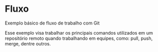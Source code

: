 # Fluxo
Exemplo básico de fluxo de trabalho com Git

Esse exemplo visa trabalhar os principais comandos utilizados em um repositório remoto quando trabalhando em equipes, como: pull, push, merge, dentre outros.

